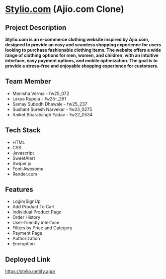 # [Stylio.com](https://stylio.netlify.app/) (Ajio.com Clone)
## Project Description
**Stylio.com is an e-commerce clothing website inspired by Ajio.com, designed to provide an easy and seamless shopping experience for users looking to purchase fashionable clothing items. The website offers a wide range of clothing options for men, women, and children, with an intuitive interface, easy payment options, and mobile optimization. The goal is to provide a stress-free and enjoyable shopping experience for customers.**
## Team Member
* Monisha Verma - fw25_072
* Laxya Rupeja - fw25-_261
* Samay Subodh Dhawale - fw25_237
* Sushant Suresh Narvekar - fw23_0275
* Aniket Bharatsingh Yadav - fw22_0534
## Tech Stack
* HTML
* CSS
* Javascript
* SweetAlert
* Swiper.js
* Font-Awesome
* Render.com
## Features
* Login/SignUp
* Add Product To Cart
* Individual Product Page
* Order History
* User-friendly interface
* Filters by Price and Category
* Payment Page
* Authorization
* Encryption
## Deployed Link
https://stylio.netlify.app/
